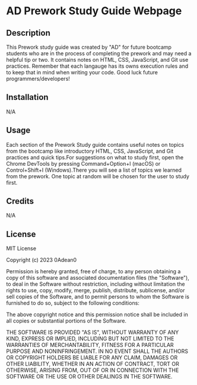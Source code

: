 # AD Prework Study Guide Webpage

## Description

This Prework study guide was created by "AD" for future bootcamp students who are in the process of completing the prework and may need a helpful tip or two. It contains notes on HTML, CSS, JavaScript, and Git use practices. 
Remember that each langauge has its owns execution rules and to keep that in mind when writing your code.
Good luck future programmers/developers!

## Installation

N/A

## Usage

 Each section of the Prework Study guide contains useful notes on topics from the bootcamp like introductory HTML, CSS, JavaScript, and Git practices and quick tips.For suggestions on what to study first, open the Chrome DevTools by pressing Command+Option+I (macOS) or Control+Shift+I (Windows).There you will see a list of topics we learned from the prework. One topic at random will be chosen for the user to study first.

## Credits

N/A

## License

MIT License

Copyright (c) 2023 0Adean0

Permission is hereby granted, free of charge, to any person obtaining a copy of this software and associated documentation files (the "Software"), to deal in the Software without restriction, including without limitation the rights to use, copy, modify, merge, publish, distribute, sublicense, and/or sell copies of the Software, and to permit persons to whom the Software is furnished to do so, subject to the following conditions:

The above copyright notice and this permission notice shall be included in all copies or substantial portions of the Software.

THE SOFTWARE IS PROVIDED "AS IS", WITHOUT WARRANTY OF ANY KIND, EXPRESS OR
IMPLIED, INCLUDING BUT NOT LIMITED TO THE WARRANTIES OF MERCHANTABILITY,
FITNESS FOR A PARTICULAR PURPOSE AND NONINFRINGEMENT. IN NO EVENT SHALL THE
AUTHORS OR COPYRIGHT HOLDERS BE LIABLE FOR ANY CLAIM, DAMAGES OR OTHER
LIABILITY, WHETHER IN AN ACTION OF CONTRACT, TORT OR OTHERWISE, ARISING FROM, OUT OF OR IN CONNECTION WITH THE SOFTWARE OR THE USE OR OTHER DEALINGS IN THE SOFTWARE.